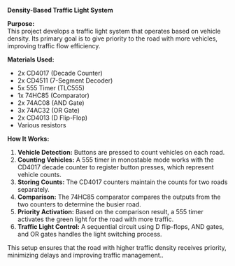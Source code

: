 **Density-Based Traffic Light System**

**Purpose:**  
This project develops a traffic light system that operates based on vehicle density. Its primary goal is to give priority to the road with more vehicles, improving traffic flow efficiency.

**Materials Used:**  
- 2x CD4017 (Decade Counter)  
- 2x CD4511 (7-Segment Decoder)  
- 5x 555 Timer (TLC555)  
- 1x 74HC85 (Comparator)  
- 2x 74AC08 (AND Gate)  
- 3x 74AC32 (OR Gate)  
- 2x CD4013 (D Flip-Flop)  
- Various resistors  

**How It Works:**  
1. **Vehicle Detection:** Buttons are pressed to count vehicles on each road.  
2. **Counting Vehicles:** A 555 timer in monostable mode works with the CD4017 decade counter to register button presses, which represent vehicle counts.  
3. **Storing Counts:** The CD4017 counters maintain the counts for two roads separately.  
4. **Comparison:** The 74HC85 comparator compares the outputs from the two counters to determine the busier road.  
5. **Priority Activation:** Based on the comparison result, a 555 timer activates the green light for the road with more traffic.  
6. **Traffic Light Control:** A sequential circuit using D flip-flops, AND gates, and OR gates handles the light switching process.  

This setup ensures that the road with higher traffic density receives priority, minimizing delays and improving traffic management..
